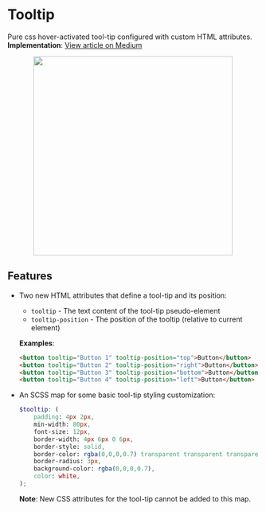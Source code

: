 # Tooltip

Pure css hover-activated tool-tip configured with custom HTML attributes.<br>**Implementation**: [View article on Medium](https://medium.freecodecamp.org/a-step-by-step-guide-to-making-pure-css-tooltips-3d5a3e237346)

<p align="center"><img width="400px" src="https://i.ibb.co/hm5nc0J/tooltips.png"></p>

## Features

- Two new HTML attributes that define a tool-tip and its position:

  - `tooltip` - The text content of the tool-tip pseudo-element
  - `tooltip-position` - The position of the tooltip (relative to current element)

  **Examples**:

  ```html
  <button tooltip="Button 1" tooltip-position="top">Button</button>
  <button tooltip="Button 2" tooltip-position="right">Button</button>
  <button tooltip="Button 3" tooltip-position="bottom">Button</button>
  <button tooltip="Button 4" tooltip-position="left">Button</button>
  ```

- An SCSS map for some basic tool-tip styling customization:

  ```scss
  $tooltip: (
      padding: 4px 2px,
      min-width: 80px,
      font-size: 12px,
      border-width: 4px 6px 0 6px,
      border-style: solid,
      border-color: rgba(0,0,0,0.7) transparent transparent transparent,
      border-radius: 3px,
      background-color: rgba(0,0,0,0.7),
      color: white,
  );
  ```

  **Note**: New CSS attributes for the tool-tip cannot be added to this map.
